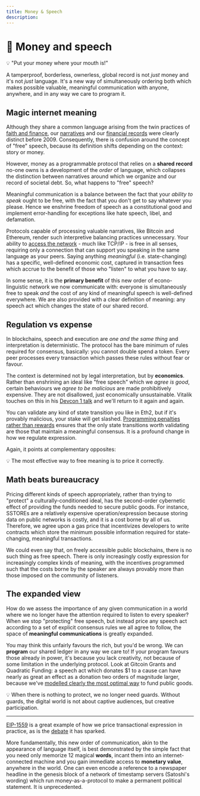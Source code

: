 ```yaml
---
title: Money & Speech
description:
---
```


# 💸 Money and speech

<div class="lightbulb">
💡 "Put your money where your mouth is!" 
</div>

A tamperproof, borderless, ownerless, global record is not *just* money and it's not *just* language. It's a new way of simultaneously ordering both which makes possible valuable, meaningful communication with anyone, anywhere, and in any way we care to program it.

## Magic internet meaning

Although they share a common language arising from the twin practices of [faith and finance](../../module-1/playdough-protocols/#faith-and-finance), our [narratives](../../module-0/conversation) and our [financial records](../../module-1/value/#narrative) were clearly distinct before 2009. Consequently, there is confusion around the concept of "free" speech, because its definition shifts depending on the context: story or money.

However, money as a programmable protocol that relies on a **shared record** no-one owns is a development of the *order* of language, which collapses the distinction between narratives around which we organize and our record of societal debt. So, what happens to "free" speech?

Meaningful communication is a balance between the fact that your *ability to speak* ought to be free, with the fact that you don't get to say whatever you please. Hence we enshrine freedom of speech as a constitutional good and implement error-handling for exceptions like hate speech, libel, and defamation.

Protocols capable of processing valuable narratives, like Bitcoin and Ethereum, render such interpretive balancing practices unnecessary. Your ability to [access the network](../../module-0/money-language/#open-protocols-and-a-network-of-value) - much like TCP/IP - is free in all senses, requiring only a connection that can support you speaking in the same language as your peers. Saying anything *meaningful* (i.e. state-changing) has a specific, well-defined economic cost, captured in transaction fees which accrue to the benefit of those who "listen" to what you have to say.

In some sense, it is the **primary benefit** of this new order of econo-linguistic network we now communicate with: everyone is simultaneously free to speak *and* the cost of any kind of meaningful speech is well-defined everywhere. We are also provided with a clear definition of meaning: any speech act which changes the state of our shared record.

## Regulation vs expense

In blockchains, speech and execution are *one and the same thing* and interpretation is deterministic. The protocol has the bare minimum of rules required for consensus, basically: you cannot double spend a token. Every peer processes every transaction which passes these rules without fear or favour.

The context is determined not by legal interpretation, but by **economics**. Rather than enshrining an ideal like "free speech" which we *agree is good*, certain behaviours we *agree to be malicious* are made prohibitively expensive. They are not disallowed, just economically unsustainable. Vitalik touches on this in his [Devcon 1 talk](../../module-1/understanding-ethereum/) and we'll return to it again and again.

You can validate any kind of state transition you like in Eth2, but if it's provably malicious, your stake will get slashed. [Programming penalties rather than rewards](../../module-6/serenity/#aligning-incentives) ensures that the only state transitions worth validating are those that maintain a meaningful consensus. It is a profound change in how we regulate expression.

Again, it points at complementary opposites: 

<div class="lightbulb">
💡 The most effective way to free meaning is to price it correctly.
</div>

## Math beats bureaucracy

Pricing different kinds of speech appropriately, rather than trying to "protect" a culturally-conditioned ideal, has the second-order cybernetic effect of providing the funds needed to secure public goods. For instance, SSTOREs are a relatively expensive operation/expression because storing data on public networks is costly, and it is a cost borne by all of us. Therefore, we agree upon a gas price that incentivizes developers to write contracts which store the minimum possible information required for state-changing, meaningful transactions.

We could even say that, on freely accessible public blockchains, there is no such thing as free speech. There is only increasingly costly expression for increasingly complex kinds of meaning, with the incentives programmed such that the costs borne by the speaker are always provably more than those imposed on the community of listeners. 

## The expanded view

How do we assess the importance of any given communication in a world where we no longer have the attention required to listen to every speaker? When we stop "protecting" free speech, but instead price any speech act according to a set of explicit consensus rules we all agree to follow, the space of **meaningful communications** is greatly expanded.

You may think this unfairly favours the rich, but you'd be wrong. We can **program** our shared ledger in any way we care to! If your program favours those already in power, it's because you lack creativity, not because of some limitation in the underlying protocol. Look at Gitcoin Grants and Quadratic Funding: a speech act which donates $1 to a cause can have nearly as great an effect as a donation two orders of magnitude larger, because we've [modelled clearly the most optimal way](../../module-4/liberal-radical/#optimal-gathering) to fund public goods.

<div class="lightbulb">
💡 When there is nothing to protect, we no longer need guards. Without guards, the digital world is not about captive audiences, but creative participation.
</div>

---

<a href="https://github.com/ethereum/EIPs/blob/master/EIPS/eip-1559.md" target="_blank">EIP-1559</a> is a great example of how we price transactional expression in practice, as is the <a href="https://github.com/ethereum/EIPs/pull/2593" target="_blank">debate</a> it has sparked.

More fundamentally, this new order of communication, akin to the appearance of language itself, is best demonstrated by the simple fact that you need only memorize 12 magical **words**, incant them into an internet-connected machine and you gain immediate access to **monetary value**, anywhere in the world. One can even encode a reference to a newspaper headline in the genesis block of a network of timestamp servers (Satoshi's wording) which run money-as-a-protocol to make a permanent political statement. It is unprecedented.